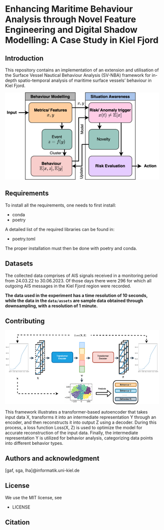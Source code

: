 # Enhancing Maritime Behaviour Analysis through Novel Feature Engineering and Digital Shadow Modelling: A Case Study in Kiel Fjord



## Introduction
This repository contains an implementation of an extension and utilisation of
the Surface Vessel Nautical Behaviour Analysis (SV-NBA) framework for
in-depth spatio-temporal analysis of maritime surface vessels’ behaviour
in Kiel Fjord. 

![Behaviour Definition](images_and_description/behaviour_definition_w.png)

## Requirements
To install all the requirements, one needs to first install:

+ conda
+ poetry

A detailed list of the required libraries can be found in:

+ poetry.toml

The proper installation must then be done with poetry and conda.

## Datasets
The collected data comprises of AIS signals received in a monitoring period from 24.03.22 to 30.06.2023. Of those days there were 296 for which all outgoing AIS messages in the Kiel Fjord region were recorded.

**The data used in the experiment has a time resolution of 10 seconds, while the data in the `data/assets` are sample data obtained through downsampling, with a resolution of 1 minute.**

## Contributing
![DAE Framework](images_and_description/DAE_framework_new.png)

This framework illustrates a transformer-based autoencoder that takes input data X, transforms it into an intermediate representation Y through an encoder, and then reconstructs it into output Z using a decoder. During this process, a loss function Loss(X, Z) is used to optimize the model for accurate reconstruction of the input data. Finally, the intermediate representation Y is utilized for behavior analysis, categorizing data points into different behavior types.

## Authors and acknowledgment
[gaf, sga, lha]@informatik.uni-kiel.de

## License
We use the MIT license, see

+ LICENSE


## Citation
